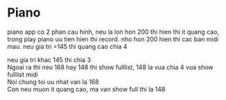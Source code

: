 # Piano
piano app
co 2 phan cau hinh, neu la lon hon 200 thi hien thi it quang cao, trong play piano uu tien hien thi record. nho hon 200 hien thi cac ban midi mau.
neu gia tri =145 thi quang cao chia 4
    
neu gia tri khac 145 thi chia 3
<br>
Ngoai ra thi neu 168 hay 148 thi show fulllist, 148 la vua chia 4 vua show fulllist midi
<br>
Noi chung toi uu nhat van la 168
<br>
Con neu muon it quang cao, ma van show full thi la 148
